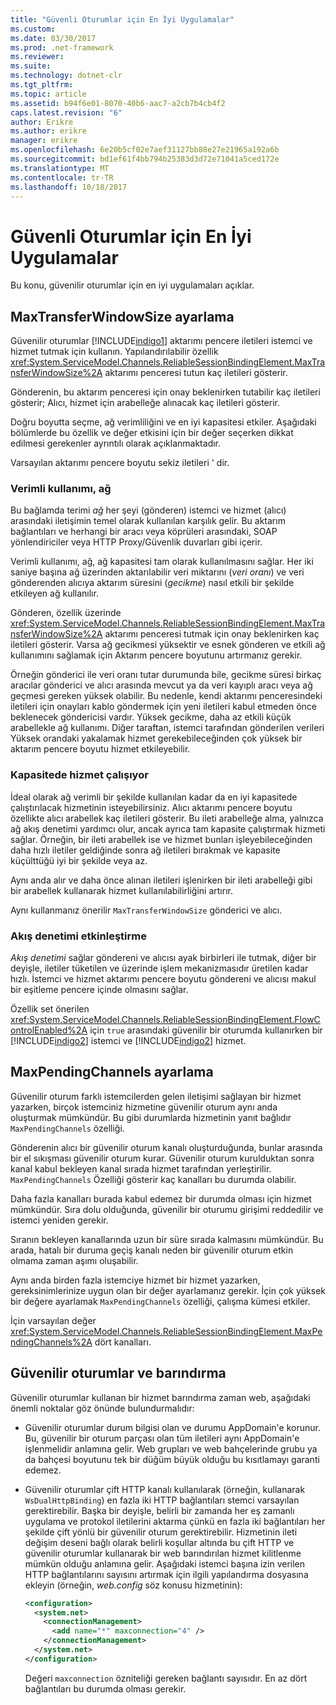 ```yaml
---
title: "Güvenli Oturumlar için En İyi Uygulamalar"
ms.custom: 
ms.date: 03/30/2017
ms.prod: .net-framework
ms.reviewer: 
ms.suite: 
ms.technology: dotnet-clr
ms.tgt_pltfrm: 
ms.topic: article
ms.assetid: b94f6e01-8070-40b6-aac7-a2cb7b4cb4f2
caps.latest.revision: "6"
author: Erikre
ms.author: erikre
manager: erikre
ms.openlocfilehash: 6e20b5cf02e7aef31127bb88e27e21965a192a6b
ms.sourcegitcommit: bd1ef61f4bb794b25383d3d72e71041a5ced172e
ms.translationtype: MT
ms.contentlocale: tr-TR
ms.lasthandoff: 10/18/2017
---
```

# <a name="best-practices-for-reliable-sessions"></a>Güvenli Oturumlar için En İyi Uygulamalar

Bu konu, güvenilir oturumlar için en iyi uygulamaları açıklar.

## <a name="setting-maxtransferwindowsize"></a>MaxTransferWindowSize ayarlama

Güvenilir oturumlar [!INCLUDE[indigo1](../../../../includes/indigo1-md.md)] aktarımı pencere iletileri istemci ve hizmet tutmak için kullanın. Yapılandırılabilir özellik <xref:System.ServiceModel.Channels.ReliableSessionBindingElement.MaxTransferWindowSize%2A> aktarımı penceresi tutun kaç iletileri gösterir.

Gönderenin, bu aktarım penceresi için onay beklenirken tutabilir kaç iletileri gösterir; Alıcı, hizmet için arabelleğe alınacak kaç iletileri gösterir.

Doğru boyutta seçme, ağ verimliliğini ve en iyi kapasitesi etkiler. Aşağıdaki bölümlerde bu özellik ve değer etkisini için bir değer seçerken dikkat edilmesi gerekenler ayrıntılı olarak açıklanmaktadır.

Varsayılan aktarımı pencere boyutu sekiz iletileri ' dir.

### <a name="efficient-use-of-the-network"></a>Verimli kullanımı, ağ

Bu bağlamda terimi *ağ* her şeyi (gönderen) istemci ve hizmet (alıcı) arasındaki iletişimin temel olarak kullanılan karşılık gelir. Bu aktarım bağlantıları ve herhangi bir aracı veya köprüleri arasındaki, SOAP yönlendiriciler veya HTTP Proxy/Güvenlik duvarları gibi içerir.

Verimli kullanımı, ağ, ağ kapasitesi tam olarak kullanılmasını sağlar. Her iki saniye başına ağ üzerinden aktarılabilir veri miktarını (*veri oranı*) ve veri gönderenden alıcıya aktarım süresini (*gecikme*) nasıl etkili bir şekilde etkileyen ağ kullanılır.

Gönderen, özellik üzerinde <xref:System.ServiceModel.Channels.ReliableSessionBindingElement.MaxTransferWindowSize%2A> aktarımı penceresi tutmak için onay beklenirken kaç iletileri gösterir. Varsa ağ gecikmesi yüksektir ve esnek gönderen ve etkili ağ kullanımını sağlamak için Aktarım pencere boyutunu artırmanız gerekir.

Örneğin gönderici ile veri oranı tutar durumunda bile, gecikme süresi birkaç aracılar gönderici ve alıcı arasında mevcut ya da veri kayıplı aracı veya ağ geçmesi gereken yüksek olabilir. Bu nedenle, kendi aktarımı penceresindeki iletileri için onayları kablo göndermek için yeni iletileri kabul etmeden önce beklenecek göndericisi vardır. Yüksek gecikme, daha az etkili küçük arabellekle ağ kullanımı. Diğer taraftan, istemci tarafından gönderilen verileri Yüksek orandaki yakalamak hizmet gerekebileceğinden çok yüksek bir aktarım pencere boyutu hizmet etkileyebilir.

### <a name="running-the-service-to-capacity"></a>Kapasitede hizmet çalışıyor

İdeal olarak ağ verimli bir şekilde kullanılan kadar da en iyi kapasitede çalıştırılacak hizmetinin isteyebilirsiniz. Alıcı aktarımı pencere boyutu özellikte alıcı arabellek kaç iletileri gösterir. Bu ileti arabelleğe alma, yalnızca ağ akış denetimi yardımcı olur, ancak ayrıca tam kapasite çalıştırmak hizmeti sağlar. Örneğin, bir ileti arabellek ise ve hizmet bunları işleyebileceğinden daha hızlı iletiler geldiğinde sonra ağ iletileri bırakmak ve kapasite küçülttüğü iyi bir şekilde veya az.

Aynı anda alır ve daha önce alınan iletileri işlenirken bir ileti arabelleği gibi bir arabellek kullanarak hizmet kullanılabilirliğini artırır.

Aynı kullanmanız önerilir `MaxTransferWindowSize` gönderici ve alıcı.

### <a name="enabling-flow-control"></a>Akış denetimi etkinleştirme

*Akış denetimi* sağlar göndereni ve alıcısı ayak birbirleri ile tutmak, diğer bir deyişle, iletiler tüketilen ve üzerinde işlem mekanizmasıdır üretilen kadar hızlı. İstemci ve hizmet aktarımı pencere boyutu göndereni ve alıcısı makul bir eşitleme pencere içinde olmasını sağlar.

Özellik set önerilen <xref:System.ServiceModel.Channels.ReliableSessionBindingElement.FlowControlEnabled%2A> için `true` arasındaki güvenilir bir oturumda kullanırken bir [!INCLUDE[indigo2](../../../../includes/indigo2-md.md)] istemci ve [!INCLUDE[indigo2](../../../../includes/indigo2-md.md)] hizmet.

## <a name="setting-maxpendingchannels"></a>MaxPendingChannels ayarlama

Güvenilir oturum farklı istemcilerden gelen iletişimi sağlayan bir hizmet yazarken, birçok istemciniz hizmetine güvenilir oturum aynı anda oluşturmak mümkündür. Bu gibi durumlarda hizmetinin yanıt bağlıdır `MaxPendingChannels` özelliği.

Gönderenin alıcı bir güvenilir oturum kanalı oluşturduğunda, bunlar arasında bir el sıkışması güvenilir oturum kurar. Güvenilir oturum kurulduktan sonra kanal kabul bekleyen kanal sırada hizmet tarafından yerleştirilir. `MaxPendingChannels` Özelliği gösterir kaç kanalları bu durumda olabilir.

Daha fazla kanalları burada kabul edemez bir durumda olması için hizmet mümkündür. Sıra dolu olduğunda, güvenilir bir oturumu girişimi reddedilir ve istemci yeniden gerekir.

Sıranın bekleyen kanallarında uzun bir süre sırada kalmasını mümkündür. Bu arada, hatalı bir duruma geçiş kanalı neden bir güvenilir oturum etkin olmama zaman aşımı oluşabilir.

Aynı anda birden fazla istemciye hizmet bir hizmet yazarken, gereksinimlerinize uygun olan bir değer ayarlamanız gerekir. İçin çok yüksek bir değere ayarlamak `MaxPendingChannels` özelliği, çalışma kümesi etkiler.

İçin varsayılan değer <xref:System.ServiceModel.Channels.ReliableSessionBindingElement.MaxPendingChannels%2A> dört kanalları.

## <a name="reliable-sessions-and-hosting"></a>Güvenilir oturumlar ve barındırma

Güvenilir oturumlar kullanan bir hizmet barındırma zaman web, aşağıdaki önemli noktalar göz önünde bulundurmalıdır:

- Güvenilir oturumlar durum bilgisi olan ve durumu AppDomain'e korunur. Bu, güvenilir bir oturum parçası olan tüm iletileri aynı AppDomain'e işlenmelidir anlamına gelir. Web grupları ve web bahçelerinde grubu ya da bahçesi boyutunu tek bir düğüm büyük olduğu bu kısıtlamayı garanti edemez.

- Güvenilir oturumlar çift HTTP kanalı kullanılarak (örneğin, kullanarak `WsDualHttpBinding`) en fazla iki HTTP bağlantıları stemci varsayılan gerektirebilir. Başka bir deyişle, belirli bir zamanda her eş zamanlı uygulama ve protokol iletilerini aktarma çünkü en fazla iki bağlantıları her şekilde çift yönlü bir güvenilir oturum gerektirebilir. Hizmetinin ileti değişim deseni bağlı olarak belirli koşullar altında bu çift HTTP ve güvenilir oturumlar kullanarak bir web barındırılan hizmet kilitlenme mümkün olduğu anlamına gelir. Aşağıdaki istemci başına izin verilen HTTP bağlantılarını sayısını artırmak için ilgili yapılandırma dosyasına ekleyin (örneğin, *web.config* söz konusu hizmetinin):

  ```xml
  <configuration>
    <system.net>
      <connectionManagement>
        <add name="*" maxconnection="4" />
      </connectionManagement>
    </system.net>
  </configuration>
  ```

  Değeri `maxconnection` özniteliği gereken bağlantı sayısıdır. En az dört bağlantıları bu durumda olması gerekir.
